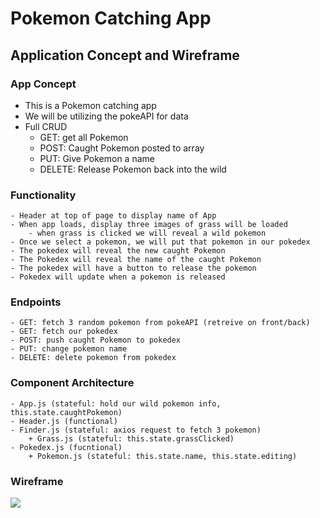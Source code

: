 # Pokemon Catching App

## Application Concept and Wireframe
### App Concept
- This is a Pokemon catching app
- We will be utilizing the pokeAPI for data
- Full CRUD
    - GET: get all Pokemon
    - POST: Caught Pokemon posted to array
    - PUT: Give Pokemon a name
    - DELETE: Release Pokemon back into the wild  

### Functionality 

    - Header at top of page to display name of App
    - When app loads, display three images of grass will be loaded
        - when grass is clicked we will reveal a wild pokemon
    - Once we select a pokemon, we will put that pokemon in our pokedex
    - The pokedex will reveal the new caught Pokemon
    - The Pokedex will reveal the name of the caught Pokemon 
    - The pokedex will have a button to release the pokemon
    - Pokedex will update when a pokemon is released

### Endpoints
    - GET: fetch 3 random pokemon from pokeAPI (retreive on front/back)
    - GET: fetch our pokedex
    - POST: push caught Pokemon to pokedex
    - PUT: change pokemon name 
    - DELETE: delete pokemon from pokedex 

### Component Architecture 

    - App.js (stateful: hold our wild pokemon info, this.state.caughtPokemon)
    - Header.js (functional)
    - Finder.js (stateful: axios request to fetch 3 pokemon)
        + Grass.js (stateful: this.state.grassClicked)
    - Pokedex.js (fucntional)
        + Pokemon.js (stateful: this.state.name, this.state.editing)

### Wireframe 
<img src="../sc">